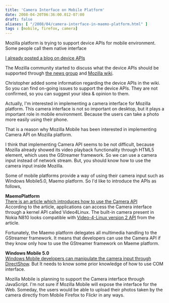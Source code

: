 ```yaml
---
title: 'Camera Interface on Mobile Platform'
date: 2008-04-20T06:36:00.012-07:00
draft: false
aliases: [ "/2008/04/camera-interface-in-maemo-platform.html" ]
tags : [mobile, firefox, camera]
---
```


Mozilla platform is trying to support device APIs for mobile environment.  
Some people call them native interface  
  
[I already posted a blog on device APIs](http://joone4u.blogspot.com/2008/01/ideas-on-supporting-native-interfaces.html)  
  
The Mozilla community started to discuss what the device APIs should be supported through [the news group](http://groups.google.com/group/mozilla.dev.platforms.mobile/browse_thread/thread/ff9445bb68243433) and [Mozilla wiki](http://wiki.mozilla.org/Mobile/DeviceAPIs).  
  
Christopher added some information regarding the device APIs in the wiki.  
So you can find on-going issues to support the device APIs. They are not confirmed, so you can suggest your idea & opinion to them.  
  
Actually, I'm interested in implementing a camera interface for Mozilla platform. This camera interface is not so important on desktop, but it plays a important role in mobile environment. Because the users can take a photo more easily using their phone.  
  
That is a reason why Mozilla Mobile has been interested in implementing Camera API on Mozilla platform.  
  
I think that implementing Camera API seems to be not difficult, because Mozilla already showed its video playback functionality through HTML5 element, which uses the GStreamer framework. So we can use a camera input instead of network stream. But, you should know how to use the camera input inside Mozilla.  
  
Some of mobile platforms provide a way of using their camera input such as Windows Mobile5.0, Maemo platform. So I'd like to introduce the APIs as follows,  
  
**MaemoPlatform**  
[There is an article which introduces how to use the Camera API](http://maemo.org/development/documentation/how-tos/4-x/how_to_use_camera_api.html)  
According to the article, applications can access the Camera interface through a kernel API called Video4Linux. The built-in camera present in Nokia N810 looks compatible with [Video-4-Linux version 2 API](http://www.thedirks.org/v4l2/) from the article.  
  
Fortunately, the Maemo platform delegates all multimedia handling to the GStreamer framework. It means that developers can use the Camera API if they know only how to use the GStreamer framework on Maeme platform.  
  
**Windows Mobile 5.0**  
[Windows Mobile developers can manipulate the camera input through DirectShow](http://www.codeguru.com/cpp/g-m/bitmap/capturing/article.php/c12327/). But It needs to know some prior knowledge of how to use COM interface.  
  
Mozilla Mobile is planning to support the Camera interface through JavaScript. I'm not sure if Mozilla Mobile will expose the interface for the Web. Someday, the users would be able to upload their photos taken by the camera directly from Mobile Firefox to Flickr in any ways.